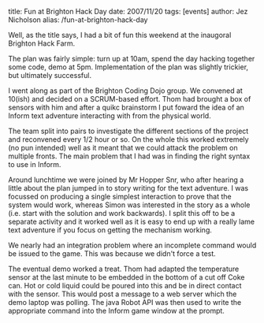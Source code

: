 title: Fun at Brighton Hack Day
date: 2007/11/20
tags: [events]
author: Jez Nicholson
alias: /fun-at-brighton-hack-day

​​​​Well, as the title says, I had a bit of fun this weekend at the inaugoral Brighton Hack Farm.

The plan was fairly simple: turn up at 10am, spend the day hacking together some code, demo at 5pm. Implementation of the plan was slightly trickier, but ultimately successful.

I went along as part of the Brighton Coding Dojo group. We convened at 10(ish) and decided on a SCRUM-based effort. Thom had brought a box of sensors with him and after a quikc brainstorm I put foward the idea of an Inform text adventure interacting with from the physical world.

The team split into pairs to investigate the different sections of the project and reconvened every 1/2 hour or so. On the whole this worked extremely (no pun intended) well as it meant that we could attack the problem on multiple fronts. The main problem that I had was in finding the right syntax to use in Inform.

Around lunchtime we were joined by Mr Hopper Snr, who after hearing a little about the plan jumped in to story writing for the text adventure. I was focussed on producing a single simplest interaction to prove that the system would work, whereas Simon was interested in the story as a whole (i.e. start with the solution and work backwards). I split this off to be a separate activity and it worked well as it is easy to end up with a really lame text adventure if you focus on getting the mechanism working.

We nearly had an integration problem where an incomplete command would be issued to the game. This was because we didn't force a test.

The eventual demo worked a treat. Thom had adapted the temperature sensor at the last minute to be embedded in the bottom of a cut off Coke can. Hot or cold liquid could be poured into this and be in direct contact with the sensor. This would post a message to a web server which the demo laptop was polling. The java Robot API was then used to write the appropriate command into the Inform game window at the prompt.
